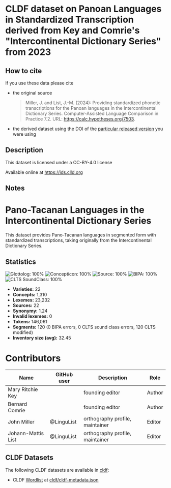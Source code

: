 # CLDF dataset on Panoan Languages in Standardized Transcription derived from Key and Comrie's "Intercontinental Dictionary Series" from 2023

## How to cite

If you use these data please cite
- the original source
  > Miller, J. and List, J.-M. (2024): Providing standardized phonetic transcriptions for the Panoan languages in the Intercontinental Dictionary Series. Computer-Assisted Language Comparison in Practice 7.2. URL: https://calc.hypotheses.org/7503.
- the derived dataset using the DOI of the [particular released version](../../releases/) you were using

## Description


This dataset is licensed under a CC-BY-4.0 license

Available online at https://ids.clld.org

## Notes

# Pano-Tacanan Languages in the Intercontinental Dictionary Series

This dataset provides Pano-Tacanan languages in segmented form with standardized transcriptions, taking originally from the Intercontinental Dictionary Series. 



## Statistics


![Glottolog: 100%](https://img.shields.io/badge/Glottolog-100%25-brightgreen.svg "Glottolog: 100%")
![Concepticon: 100%](https://img.shields.io/badge/Concepticon-100%25-brightgreen.svg "Concepticon: 100%")
![Source: 100%](https://img.shields.io/badge/Source-100%25-brightgreen.svg "Source: 100%")
![BIPA: 100%](https://img.shields.io/badge/BIPA-100%25-brightgreen.svg "BIPA: 100%")
![CLTS SoundClass: 100%](https://img.shields.io/badge/CLTS%20SoundClass-100%25-brightgreen.svg "CLTS SoundClass: 100%")

- **Varieties:** 22
- **Concepts:** 1,310
- **Lexemes:** 23,232
- **Sources:** 22
- **Synonymy:** 1.24
- **Invalid lexemes:** 0
- **Tokens:** 146,061
- **Segments:** 120 (0 BIPA errors, 0 CLTS sound class errors, 120 CLTS modified)
- **Inventory size (avg):** 32.45

# Contributors

Name | GitHub user | Description | Role |
--- | --- | --- | --- |
Mary Ritchie Key | | founding editor | Author 
Bernard Comrie | | founding editor | Author
John Miller | @LinguList | orthography profile, maintainer | Editor
Johann-Mattis List | @LinguList| orthography profile, maintainer | Editor





## CLDF Datasets

The following CLDF datasets are available in [cldf](cldf):

- CLDF [Wordlist](https://github.com/cldf/cldf/tree/master/modules/Wordlist) at [cldf/cldf-metadata.json](cldf/cldf-metadata.json)